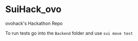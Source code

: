 # SuiHack_ovo
ovohack's Hackathon Repo


To run tests go into the `Backend` folder and use `sui move test`